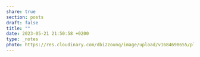 ```yaml
---
share: true
section: posts
draft: false
title: ""
date: 2023-05-21 21:50:58 +0200
type: _notes
photo: https://res.cloudinary.com/dbi2zounq/image/upload/v1684698655/pltouhlhxqgsybjpu6t2.jpg
---
```



